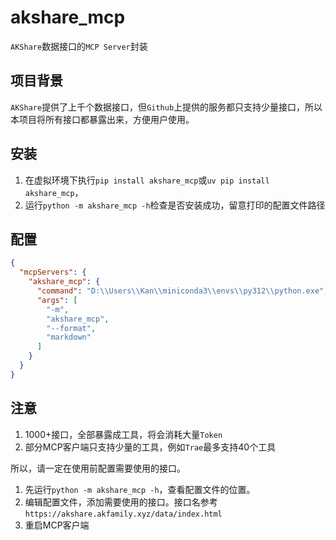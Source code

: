 # akshare_mcp

`AKShare`数据接口的`MCP Server`封装

## 项目背景

`AKShare`提供了上千个数据接口，但`Github`上提供的服务都只支持少量接口，所以本项目将所有接口都暴露出来，方便用户使用。

## 安装

1. 在虚拟环境下执行`pip install akshare_mcp`或`uv pip install akshare_mcp`，
2. 运行`python -m akshare_mcp -h`检查是否安装成功，留意打印的配置文件路径

## 配置

```json
{
  "mcpServers": {
    "akshare_mcp": {
      "command": "D:\\Users\\Kan\\miniconda3\\envs\\py312\\python.exe",
      "args": [
        "-m",
        "akshare_mcp",
        "--format",
        "markdown"
      ]
    }
  }
}
```

## 注意

1. 1000+接口，全部暴露成工具，将会消耗大量`Token`
2. 部分MCP客户端只支持少量的工具，例如`Trae`最多支持40个工具

所以，请一定在使用前配置需要使用的接口。

1. 先运行`python -m akshare_mcp -h`，查看配置文件的位置。
2. 编辑配置文件，添加需要使用的接口。接口名参考`https://akshare.akfamily.xyz/data/index.html`
3. 重启MCP客户端
